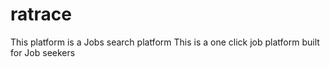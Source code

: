 # ratrace
This platform is a Jobs search platform
This is a one click job platform built for Job seekers 